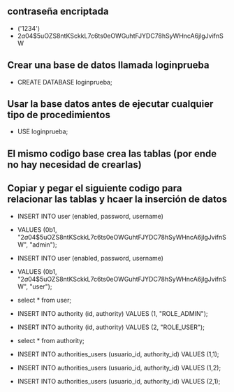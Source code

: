 ## contraseña encriptada 
* ('1234')
* $2a$04$5uOZS8ntKSckkL7c6ts0eOWGuhtFJYDC78hSyWHncA6jlgJvifnSW

## Crear una base de datos llamada loginprueba
* CREATE DATABASE loginprueba;
## Usar la base datos antes de ejecutar cualquier tipo de procedimientos
* USE loginprueba;
## El mismo codigo base crea las tablas (por ende no hay necesidad de crearlas)
## Copiar y pegar el siguiente codigo para relacionar las tablas y hcaer la inserción de datos

* INSERT INTO user (enabled, password, username)
* VALUES (0b1, "$2a$04$5uOZS8ntKSckkL7c6ts0eOWGuhtFJYDC78hSyWHncA6jlgJvifnSW", "admin");
* INSERT INTO user (enabled, password, username)
* VALUES (0b1, "$2a$04$5uOZS8ntKSckkL7c6ts0eOWGuhtFJYDC78hSyWHncA6jlgJvifnSW", "user");

* select * from user;

* INSERT INTO authority (id, authority) VALUES (1, "ROLE_ADMIN");
* INSERT INTO authority (id, authority) VALUES (2, "ROLE_USER");

* select * from authority;

* INSERT INTO  authorities_users (usuario_id, authority_id) VALUES (1,1);
* INSERT INTO  authorities_users (usuario_id, authority_id) VALUES (1,2);
* INSERT INTO  authorities_users (usuario_id, authority_id) VALUES (2,1);
